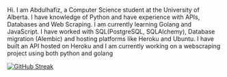 Hi. I am Abdulhafiz, a Computer Science student at the University of Alberta. 
I have knowledge of Python and have experience with APIs, Databases and Web Scraping. I am currently learning Golang and JavaScript.
I have worked with SQL(PostgreSQL, SQLAlchemy), Database migration (Alembic) and hosting platforms like Heroku and Ubuntu. I have built an API hosted on Heroku and I am currently working on
a webscraping project using both python and golang 

[![GitHub Streak](https://streak-stats.demolab.com?user=haaffiiizzz&theme=highcontrast&hide_border=true)](https://git.io/streak-stats)

